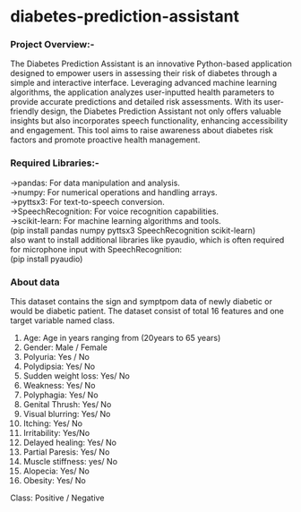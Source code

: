 # diabetes-prediction-assistant
### Project Overview:- 

The Diabetes Prediction Assistant is an innovative Python-based application designed to empower users in assessing their risk of diabetes through a simple and interactive interface. Leveraging advanced machine learning algorithms, the application analyzes user-inputted health parameters to provide accurate predictions and detailed risk assessments. With its user-friendly design, the Diabetes Prediction Assistant not only offers valuable insights but also incorporates speech functionality, enhancing accessibility and engagement. This tool aims to raise awareness about diabetes risk factors and promote proactive health management.

### Required Libraries:-   
->pandas: For data manipulation and analysis.   
->numpy: For numerical operations and handling arrays.   
->pyttsx3: For text-to-speech conversion.   
->SpeechRecognition: For voice recognition capabilities.   
->scikit-learn: For machine learning algorithms and tools.   
(pip install pandas numpy pyttsx3 SpeechRecognition scikit-learn)  
also want to install additional libraries like pyaudio, which is often required for microphone input with SpeechRecognition:   
(pip install pyaudio)

### About data   
This dataset contains the sign and symptpom data of newly diabetic or would be diabetic patient.
The dataset consist of total 16 features and one target variable named class.

1. Age: Age in years ranging from (20years to 65 years)
2. Gender: Male / Female
3. Polyuria: Yes / No
4. Polydipsia: Yes/ No
5. Sudden weight loss: Yes/ No
6. Weakness: Yes/ No
7. Polyphagia: Yes/ No
8. Genital Thrush: Yes/ No
9. Visual blurring: Yes/ No
10. Itching: Yes/ No
11. Irritability: Yes/No
12. Delayed healing: Yes/ No
13. Partial Paresis: Yes/ No
14. Muscle stiffness: yes/ No
15. Alopecia: Yes/ No
16. Obesity: Yes/ No

Class: Positive / Negative






